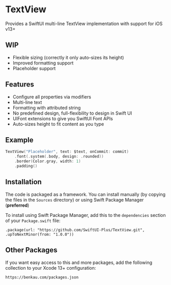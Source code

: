 # TextView

Provides a SwiftUI multi-line TextView implementation with support for iOS v13+

## WIP

- Flexible sizing (correctly it only auto-sizes its height)
- Improved formatting support
- Placeholder support
 

## Features

- Configure all properties via modifiers
- Multi-line text
- Formatting with attributed string
- No predefined design, full-flexibility to design in Swift UI
- UIFont extensions to give you SwiftUI Font APIs
- Auto-sizes height to fit content as you type

## Example

```swift
TextView("Placeholder", text: $text, onCommit: commit)
    .font(.system(.body, design: .rounded))
    .border(Color.gray, width: 1)
    .padding()
```

## Installation

The code is packaged as a framework. You can install manually (by copying the files in the `Sources` directory) or using Swift Package Manager (__preferred__)

To install using Swift Package Manager, add this to the `dependencies` section of your `Package.swift` file:

`.package(url: "https://github.com/SwiftUI-Plus/TextView.git", .upToNextMinor(from: "1.0.0"))`

## Other Packages

If you want easy access to this and more packages, add the following collection to your Xcode 13+ configuration:

`https://benkau.com/packages.json`
